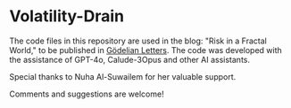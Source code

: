 # Volatility-Drain

The code files in this repository are used in the blog: "Risk in a Fractal World," to be published in [Gödelian Letters](https://medium.com/godelian-letters).
The code was developed with the assistance of GPT-4o, Calude-3Opus and other AI assistants.

Special thanks to Nuha Al-Suwailem for her valuable support. 

Comments and suggestions are welcome!
